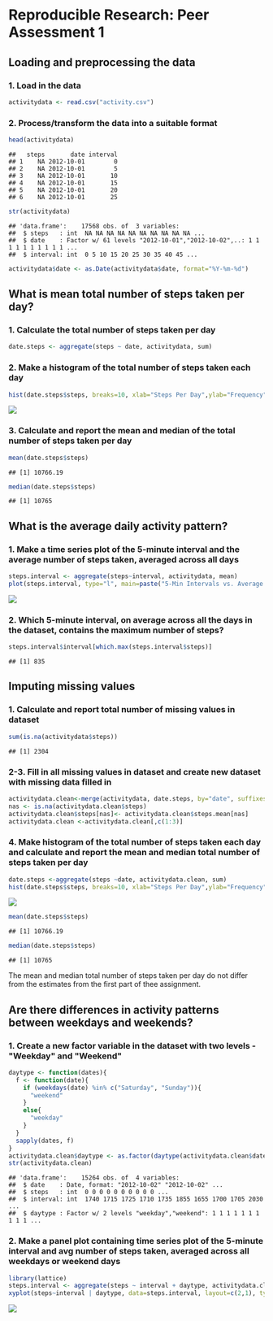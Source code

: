 # Reproducible Research: Peer Assessment 1


## Loading and preprocessing the data

### 1. Load in the data


```r
activitydata <- read.csv("activity.csv")
```

### 2. Process/transform the data into a suitable format

```r
head(activitydata)
```

```
##   steps       date interval
## 1    NA 2012-10-01        0
## 2    NA 2012-10-01        5
## 3    NA 2012-10-01       10
## 4    NA 2012-10-01       15
## 5    NA 2012-10-01       20
## 6    NA 2012-10-01       25
```

```r
str(activitydata)
```

```
## 'data.frame':	17568 obs. of  3 variables:
##  $ steps   : int  NA NA NA NA NA NA NA NA NA NA ...
##  $ date    : Factor w/ 61 levels "2012-10-01","2012-10-02",..: 1 1 1 1 1 1 1 1 1 1 ...
##  $ interval: int  0 5 10 15 20 25 30 35 40 45 ...
```

```r
activitydata$date <- as.Date(activitydata$date, format="%Y-%m-%d")
```

## What is mean total number of steps taken per day?

### 1. Calculate the total number of steps taken per day

```r
date.steps <- aggregate(steps ~ date, activitydata, sum)
```

### 2. Make a histogram of the total number of steps taken each day

```r
hist(date.steps$steps, breaks=10, xlab="Steps Per Day",ylab="Frequency", main="Histogram of Total Steps Per Day (Oct 2012 - Nov 2012)", xlim=c(0,25000))
```

![](PA1_files/figure-html/unnamed-chunk-4-1.png) 

### 3. Calculate and report the mean and median of the total number of steps taken per day

```r
mean(date.steps$steps)
```

```
## [1] 10766.19
```

```r
median(date.steps$steps)
```

```
## [1] 10765
```
## What is the average daily activity pattern?

### 1. Make a time series plot of the 5-minute interval and the average number of steps taken, averaged across all days 

```r
steps.interval <- aggregate(steps~interval, activitydata, mean)
plot(steps.interval, type="l", main=paste("5-Min Intervals vs. Average Number of", "\n", "Steps Taken Averaged Across All Days"), ylab="Avg # Steps Taken", xlab="Interval", ylim=c(0,200))
```

![](PA1_files/figure-html/unnamed-chunk-6-1.png) 

### 2. Which 5-minute interval, on average across all the days in the dataset, contains the maximum number of steps?

```r
steps.interval$interval[which.max(steps.interval$steps)]
```

```
## [1] 835
```

## Imputing missing values

### 1. Calculate and report total number of missing values in dataset

```r
sum(is.na(activitydata$steps))
```

```
## [1] 2304
```

### 2-3. Fill in all missing values in dataset and create new dataset with missing data filled in 

```r
activitydata.clean<-merge(activitydata, date.steps, by="date", suffixes=c("", ".mean"))
nas <- is.na(activitydata.clean$steps)
activitydata.clean$steps[nas]<- activitydata.clean$steps.mean[nas]
activitydata.clean <-activitydata.clean[,c(1:3)]
```

### 4. Make histogram of the total number of steps taken each day and calculate and report the mean and median total number of steps taken per day

```r
date.steps <-aggregate(steps ~date, activitydata.clean, sum)
hist(date.steps$steps, breaks=10, xlab="Steps Per Day",ylab="Frequency", main="Histogram of Total Steps Per Day (Oct 2012 - Nov 2012)", xlim=c(0,25000))
```

![](PA1_files/figure-html/unnamed-chunk-10-1.png) 

```r
mean(date.steps$steps)
```

```
## [1] 10766.19
```

```r
median(date.steps$steps)
```

```
## [1] 10765
```
The mean and median total number of steps taken per day do not differ from the estimates from the first part of thee assignment.

## Are there differences in activity patterns between weekdays and weekends?


### 1. Create a new factor variable in the dataset with two levels - "Weekday" and "Weekend"

```r
daytype <- function(dates){
  f <- function(date){
    if (weekdays(date) %in% c("Saturday", "Sunday")){
      "weekend"
    }
    else{
      "weekday"
    }
  }
  sapply(dates, f)
}
activitydata.clean$daytype <- as.factor(daytype(activitydata.clean$date))
str(activitydata.clean)
```

```
## 'data.frame':	15264 obs. of  4 variables:
##  $ date    : Date, format: "2012-10-02" "2012-10-02" ...
##  $ steps   : int  0 0 0 0 0 0 0 0 0 0 ...
##  $ interval: int  1740 1715 1725 1710 1735 1855 1655 1700 1705 2030 ...
##  $ daytype : Factor w/ 2 levels "weekday","weekend": 1 1 1 1 1 1 1 1 1 1 ...
```

### 2. Make a panel plot containing time series plot of the 5-minute interval and avg number of steps taken, averaged across all weekdays or weekend days


```r
library(lattice)
steps.interval <- aggregate(steps ~ interval + daytype, activitydata.clean, mean)
xyplot(steps~interval | daytype, data=steps.interval, layout=c(2,1), type="l")
```

![](PA1_files/figure-html/unnamed-chunk-12-1.png) 
